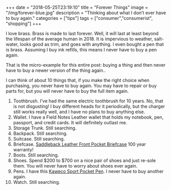 +++
date = "2018-05-25T23:19:10"
title = "Forever Things"
image = "/img/forever-blue.jpg"
description = "Thinking about what I don’t ever have to buy again."
categories = ["tips"]
tags = ["consumer","consumerist", "shopping"]
+++

I love brass. Brass is made to last forever. Well, it will last at least beyond the lifespan of the average human in 2018. It is impervious to weather, salt-water, looks good as trim, and goes with anything. I even bought a pen that is brass. Assuming I buy ink refills, this means I never have to buy a pen again. 

That is the micro-example for this entire post: buying a thing and then never have to buy a newer version of the thing again.. 

I can think of about 10 things that, if you make the right choice when purchasing, you never have to buy again. You may have to repair or buy parts for, but you will never have to buy the full item again.

1. Toothbrush. I've had the same electric toothbrush for 10 years. No, that is not disgusting! I buy different heads for it periodically, but the charger still works really well, and I have no plans to buy anything else.
2. Wallet. I have a Field Notes Leather wallet that holds my notebook, pen, passport, and credit cards. It will definitely outlast me.
3. Storage Trunk. Still searching.
4. Backpack. Still searching.
5. Suitcase. Still searching.
6. Briefcase. [Saddleback Leather Front Pocket Briefcase][1] 100 year warranty!
7. Boots. Still searching.
8. Shoes. Spend $200 to $700 on a nice pair of shoes and just re-sole them. You will never have to worry about shoes ever again.
9. Pens. I have this [Kaweco Sport Pocket Pen][2]. I never have to buy another again.
10. Watch. Still searching.


[1]: http://a.co/22VWxxd "100 years."
[2]: http://a.co/5P0KU90 "Best pen in the world."
